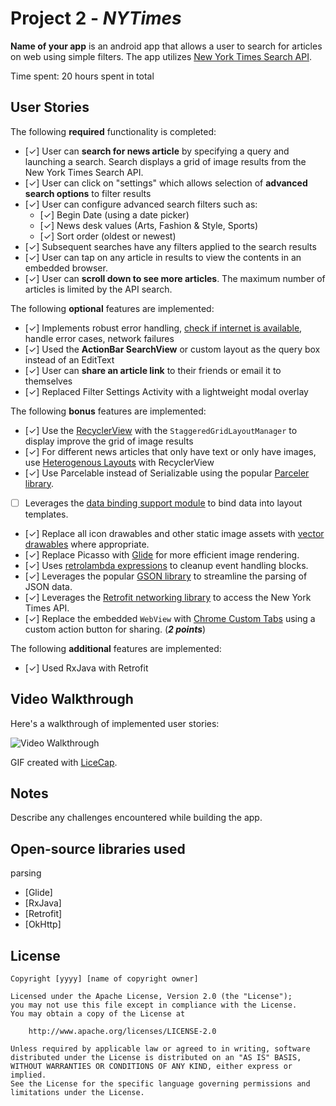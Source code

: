 # Project 2 - *NYTimes*

**Name of your app** is an android app that allows a user to search for articles on web using simple filters. The app utilizes [New York Times Search API](http://developer.nytimes.com/docs/read/article_search_api_v2).

Time spent: 20 hours spent in total

## User Stories

The following **required** functionality is completed:

* [✓]  User can **search for news article** by specifying a query and launching a search. Search displays a grid of image results from the New York Times Search API.
* [✓]  User can click on "settings" which allows selection of **advanced search options** to filter results
* [✓] User can configure advanced search filters such as:
  * [✓] Begin Date (using a date picker)
  * [✓] News desk values (Arts, Fashion & Style, Sports)
  * [✓] Sort order (oldest or newest)
* [✓] Subsequent searches have any filters applied to the search results
* [✓] User can tap on any article in results to view the contents in an embedded browser.
* [✓] User can **scroll down to see more articles**. The maximum number of articles is limited by the API search.

The following **optional** features are implemented:

* [✓] Implements robust error handling, [check if internet is available](http://guides.codepath.com/android/Sending-and-Managing-Network-Requests#checking-for-network-connectivity), handle error cases, network failures
* [✓] Used the **ActionBar SearchView** or custom layout as the query box instead of an EditText
* [✓] User can **share an article link** to their friends or email it to themselves
* [✓] Replaced Filter Settings Activity with a lightweight modal overlay

The following **bonus** features are implemented:

* [✓] Use the [RecyclerView](http://guides.codepath.com/android/Using-the-RecyclerView) with the `StaggeredGridLayoutManager` to display improve the grid of image results
* [✓] For different news articles that only have text or only have images, use [Heterogenous Layouts](http://guides.codepath.com/android/Heterogenous-Layouts-inside-RecyclerView) with RecyclerView
* [✓] Use Parcelable instead of Serializable using the popular [Parceler library](http://guides.codepath.com/android/Using-Parceler).
* [ ] Leverages the [data binding support module](http://guides.codepath.com/android/Applying-Data-Binding-for-Views) to bind data into layout templates.
* [✓] Replace all icon drawables and other static image assets with [vector drawables](http://guides.codepath.com/android/Drawables#vector-drawables) where appropriate.
* [✓] Replace Picasso with [Glide](http://inthecheesefactory.com/blog/get-to-know-glide-recommended-by-google/en) for more efficient image rendering.
* [✓] Uses [retrolambda expressions](http://guides.codepath.com/android/Lambda-Expressions) to cleanup event handling blocks.
* [✓] Leverages the popular [GSON library](http://guides.codepath.com/android/Using-Android-Async-Http-Client#decoding-with-gson-library) to streamline the parsing of JSON data.
* [✓] Leverages the [Retrofit networking library](http://guides.codepath.com/android/Consuming-APIs-with-Retrofit) to access the New York Times API.
* [✓] Replace the embedded `WebView` with [Chrome Custom Tabs](http://guides.codepath.com/android/Chrome-Custom-Tabs) using a custom action button for sharing. (_**2 points**_)

The following **additional** features are implemented:

* [✓] Used RxJava with Retrofit

## Video Walkthrough

Here's a walkthrough of implemented user stories:

<img src='https://cloud.githubusercontent.com/assets/1209826/24090103/8d5e103c-0cfa-11e7-84fc-615f7b8a9506.gif' title='Video Walkthrough' width='' alt='Video Walkthrough' />

GIF created with [LiceCap](http://www.cockos.com/licecap/).

## Notes

Describe any challenges encountered while building the app.

## Open-source libraries used

parsing
- [Glide]
- [RxJava]
- [Retrofit]
- [OkHttp]

## License

    Copyright [yyyy] [name of copyright owner]

    Licensed under the Apache License, Version 2.0 (the "License");
    you may not use this file except in compliance with the License.
    You may obtain a copy of the License at

        http://www.apache.org/licenses/LICENSE-2.0

    Unless required by applicable law or agreed to in writing, software
    distributed under the License is distributed on an "AS IS" BASIS,
    WITHOUT WARRANTIES OR CONDITIONS OF ANY KIND, either express or implied.
    See the License for the specific language governing permissions and
    limitations under the License.